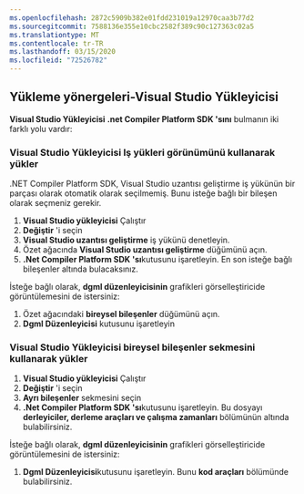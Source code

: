 ```yaml
---
ms.openlocfilehash: 2872c5909b382e01fdd231019a12970caa3b77d2
ms.sourcegitcommit: 7588136e355e10cbc2582f389c90c127363c02a5
ms.translationtype: MT
ms.contentlocale: tr-TR
ms.lasthandoff: 03/15/2020
ms.locfileid: "72526782"
---
```

## <a name="installation-instructions---visual-studio-installer"></a>Yükleme yönergeleri-Visual Studio Yükleyicisi

**Visual Studio Yükleyicisi** **.net Compiler Platform SDK 'sını** bulmanın iki farklı yolu vardır:

### <a name="install-using-the-visual-studio-installer---workloads-view"></a>Visual Studio Yükleyicisi Iş yükleri görünümünü kullanarak yükler

.NET Compiler Platform SDK, Visual Studio uzantısı geliştirme iş yükünün bir parçası olarak otomatik olarak seçilmemiş. Bunu isteğe bağlı bir bileşen olarak seçmeniz gerekir.

1. **Visual Studio yükleyicisi** Çalıştır
1. **Değiştir** 'i seçin
1. **Visual Studio uzantısı geliştirme** iş yükünü denetleyin.
1. Özet ağacında **Visual Studio uzantısı geliştirme** düğümünü açın.
1. **.Net Compiler Platform SDK 'sı**kutusunu işaretleyin. En son isteğe bağlı bileşenler altında bulacaksınız.

İsteğe bağlı olarak, **dgml düzenleyicisinin** grafikleri görselleştiricide görüntülemesini de istersiniz:

1. Özet ağacındaki **bireysel bileşenler** düğümünü açın.
1. **Dgml Düzenleyicisi** kutusunu işaretleyin

### <a name="install-using-the-visual-studio-installer---individual-components-tab"></a>Visual Studio Yükleyicisi bireysel bileşenler sekmesini kullanarak yükler

1. **Visual Studio yükleyicisi** Çalıştır
1. **Değiştir** 'i seçin
1. **Ayrı bileşenler** sekmesini seçin
1. **.Net Compiler Platform SDK 'sı**kutusunu işaretleyin. Bu dosyayı **derleyiciler, derleme araçları ve çalışma zamanları** bölümünün altında bulabilirsiniz.

İsteğe bağlı olarak, **dgml düzenleyicisinin** grafikleri görselleştiricide görüntülemesini de istersiniz:

1. **Dgml Düzenleyicisi**kutusunu işaretleyin. Bunu **kod araçları** bölümünde bulabilirsiniz.
